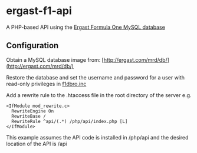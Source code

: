 # ergast-f1-api
A PHP-based API using the [Ergast Formula One MySQL database](http://ergast.com/mrd/)

## Configuration
Obtain a MySQL database image from: [http://ergast.com/mrd/db/](http://ergast.com/mrd/db/)

Restore the database and set the username and password for a user with read-only privileges in [f1dbro.inc](https://github.com/jcnewell/ergast-f1-api/blob/master/php/api/f1dbro.inc)

Add a rewrite rule to the .htaccess file in the root directory of the server e.g.

```
<IfModule mod_rewrite.c>
  RewriteEngine On
  RewriteBase /
  RewriteRule ^api/(.*) /php/api/index.php [L]
</IfModule>
```

This example assumes the API code is installed in /php/api and the desired location of the API is /api
